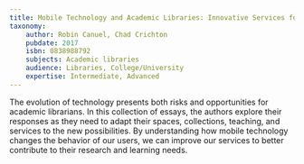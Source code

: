```yaml
---
title: Mobile Technology and Academic Libraries: Innovative Services for Research and Learning
taxonomy:
	author: Robin Canuel, Chad Crichton
	pubdate: 2017
	isbn: 0838988792
	subjects: Academic libraries
	audience: Libraries, College/University
	expertise: Intermediate, Advanced
---
```

The evolution of technology presents both risks and opportunities for academic librarians. In this collection of essays, the authors explore their responses as they need to adapt their spaces, collections, teaching, and services to the new possibilities. By understanding how mobile technology changes the behavior of our users, we can improve our services to better contribute to their research and learning needs.